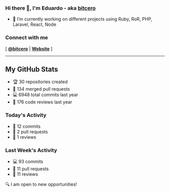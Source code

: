 ### Hi there 👋, I'm Eduardo - aka [bitcero](https://bitcero.dev)

- 🔭 I’m currently working on different projects using Ruby, RoR, PHP, Laravel, React, Node

### Connect with me

[ [**@bitcero**](https://twitter.com/bitcero/) |
[**Website**](https://eduardocortes.mx) ]

---

<!--SECTION:stats-->
## My GitHub Stats

- 🏆 30 repositories created
- 🔀 134 merged pull requests
- 💻 6948 total commits last year
- 🧐 176 code reviews last year

### Today's Activity

- 📝 12 commits
- 🤝 2 pull requests
- 👀 1 reviews

### Last Week's Activity

- 💻 93 commits
- 🤝 11 pull requests
- 👀 11 reviews

🔍 I am open to new opportunities!
  <!--/SECTION:stats-->
